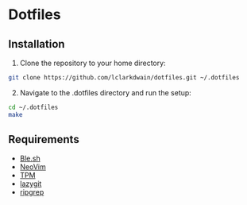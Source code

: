 # Dotfiles

## Installation

1. Clone the repository to your home directory:

```bash
git clone https://github.com/lclarkdwain/dotfiles.git ~/.dotfiles
```

2. Navigate to the .dotfiles directory and run the setup:

```bash
cd ~/.dotfiles
make
```

## Requirements

- [Ble.sh](https://github.com/akinomyoga/ble.sh)
- [NeoVim](https://github.com/neovim/neovim/blob/master/INSTALL.md#linux)
- [TPM](https://github.com/tmux-plugins/tpm)
- [lazygit](https://github.com/jesseduffield/lazygit)
- [ripgrep](https://github.com/BurntSushi/ripgrep)

